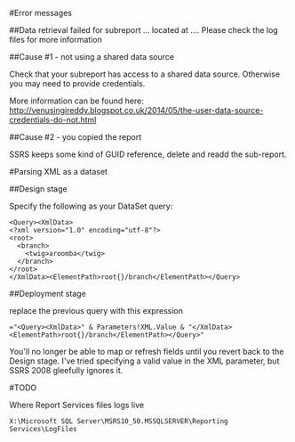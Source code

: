 #Error messages

##Data retrieval failed for subreport ... located at .... Please check the log files for more information

##Cause #1 - not using a shared data source

Check that your subreport has access to a shared data source. Otherwise you may need to provide credentials.

More information can be found here: http://venusingireddy.blogspot.co.uk/2014/05/the-user-data-source-credentials-do-not.html

##Cause #2 - you copied the report

SSRS keeps some kind of GUID reference, delete and readd the sub-report.

#Parsing XML as a dataset

##Design stage

Specify the following as your DataSet query:

```
<Query><XmlData>
<?xml version="1.0" encoding="utf-8"?>
<root>
  <branch>
    <twig>aroomba</twig>
  </branch>
</root>
</XmlData><ElementPath>root{}/branch</ElementPath></Query>
```

##Deployment stage

replace the previous query with this expression

```
="<Query><XmlData>" & Parameters!XML.Value & "</XmlData><ElementPath>root{}/branch</ElementPath></Query>"
```

You'll no longer be able to map or refresh fields until you revert back to the Design stage. I've tried specifying a valid value in the XML parameter, but SSRS 2008 gleefully ignores it.

#TODO

Where Report Services files logs live

```X:\Microsoft SQL Server\MSRS10_50.MSSQLSERVER\Reporting Services\LogFiles```
